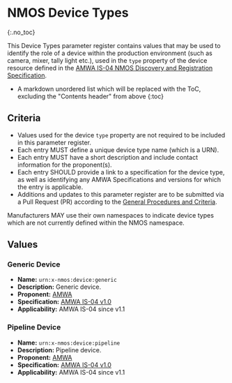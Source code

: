# NMOS Device Types
{:.no_toc}

This Device Types parameter register contains values that may be used to identify the role of a device within the production environment (such as camera, mixer, tally light etc.), used in the `type` property of the device resource defined in the [AMWA IS-04 NMOS Discovery and Registration Specification](https://specs.amwa.tv/is-04).

- A markdown unordered list which will be replaced with the ToC, excluding the "Contents header" from above
{:toc}

## Criteria

- Values used for the device `type` property are not required to be included in this parameter register.
- Each entry MUST define a unique device type name (which is a URN).
- Each entry MUST have a short description and include contact information for the proponent(s).
- Each entry SHOULD provide a link to a specification for the device type, as well as identifying any AMWA Specifications and versions for which the entry is applicable.
- Additions and updates to this parameter register are to be submitted via a Pull Request (PR) according to the [General Procedures and Criteria](../common/).

Manufacturers MAY use their own namespaces to indicate device types which are not currently defined within the NMOS namespace.

## Values

### Generic Device
- **Name:** `urn:x-nmos:device:generic`
- **Description:** Generic device.
- **Proponent:** [AMWA](https://www.amwa.tv/)
- **Specification:** [AMWA IS-04 v1.0](https://specs.amwa.tv/is-04/v1.0)
- **Applicability:** AMWA IS-04 since v1.1

### Pipeline Device
- **Name:** `urn:x-nmos:device:pipeline`
- **Description:** Pipeline device.
- **Proponent:** [AMWA](https://www.amwa.tv/)
- **Specification:** [AMWA IS-04 v1.0](https://specs.amwa.tv/is-04/v1.0)
- **Applicability:** AMWA IS-04 since v1.1
